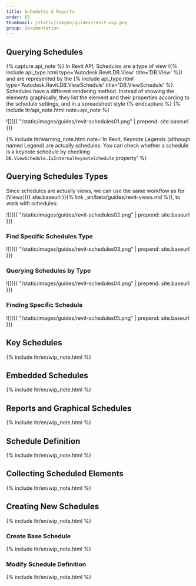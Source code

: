 ```yaml
---
title: Schedules & Reports
order: 65
thumbnail: /static/images/guides/revit-wip.png
group: Documentation
---
```


## Querying Schedules

{% capture api_note %}
In Revit API, Schedules are a type of view ({% include api_type.html type='Autodesk.Revit.DB.View' title='DB.View' %}) and are represented by the {% include api_type.html type='Autodesk.Revit.DB.ViewSchedule' title='DB.ViewSchedule' %}. Schedules have a different rendering method. Instead of showing the elements graphically, they list the element and their properties according to the schedule settings, and in a spreadsheet style
{% endcapture %}
{% include ltr/api_note.html note=api_note %}

![]({{ "/static/images/guides/revit-schedules01.png" | prepend: site.baseurl }})

{% include ltr/warning_note.html note='In Revit, Keynote Legends (although named Legend) are actually schedules. You can check whether a schedule is a keynote schedule by checking `DB.ViewSchedule.IsInternalKeynoteSchedule` property' %}

## Querying Schedules Types

Since schedules are actually views, we can use the same workflow as for [Views]({{ site.baseurl }}{% link _en/beta/guides/revit-views.md %}), to work with schedules:

![]({{ "/static/images/guides/revit-schedules02.png" | prepend: site.baseurl }})

### Find Specific Schedules Type

![]({{ "/static/images/guides/revit-schedules03.png" | prepend: site.baseurl }})

### Querying Schedules by Type

![]({{ "/static/images/guides/revit-schedules04.png" | prepend: site.baseurl }})

### Finding Specific Schedule

![]({{ "/static/images/guides/revit-schedules05.png" | prepend: site.baseurl }})

## Key Schedules

{% include ltr/en/wip_note.html %}

## Embedded Schedules

{% include ltr/en/wip_note.html %}

## Reports and Graphical Schedules

{% include ltr/en/wip_note.html %}

## Schedule Definition

{% include ltr/en/wip_note.html %}

## Collecting Scheduled Elements

{% include ltr/en/wip_note.html %}

<!-- in order! -->

## Creating New Schedules

{% include ltr/en/wip_note.html %}

### Create Base Schedule

{% include ltr/en/wip_note.html %}

### Modify Schedule Definition

{% include ltr/en/wip_note.html %}
